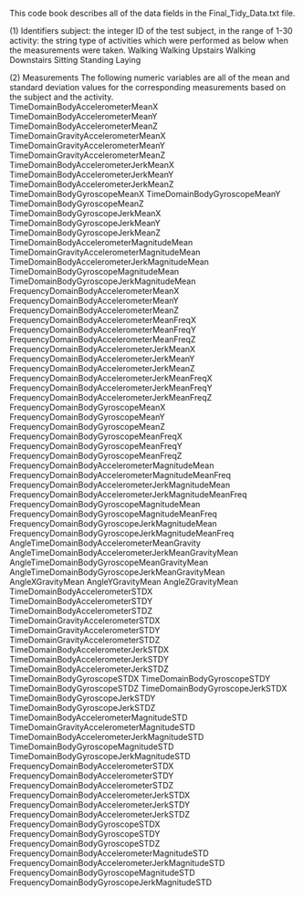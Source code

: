 This code book describes all of the data fields in the Final_Tidy_Data.txt file.

(1) Identifiers
subject: the integer ID of the test subject, in the range of 1-30
activity: the string type of activities which were performed as below when the measurements were taken.
Walking
Walking Upstairs
Walking Downstairs
Sitting
Standing
Laying

(2) Measurements
The following numeric variables are all of the mean and standard deviation values for the corresponding measurements based on the subject and the activity.  
TimeDomainBodyAccelerometerMeanX
TimeDomainBodyAccelerometerMeanY
TimeDomainBodyAccelerometerMeanZ
TimeDomainGravityAccelerometerMeanX
TimeDomainGravityAccelerometerMeanY
TimeDomainGravityAccelerometerMeanZ
TimeDomainBodyAccelerometerJerkMeanX
TimeDomainBodyAccelerometerJerkMeanY
TimeDomainBodyAccelerometerJerkMeanZ
TimeDomainBodyGyroscopeMeanX
TimeDomainBodyGyroscopeMeanY
TimeDomainBodyGyroscopeMeanZ
TimeDomainBodyGyroscopeJerkMeanX
TimeDomainBodyGyroscopeJerkMeanY
TimeDomainBodyGyroscopeJerkMeanZ
TimeDomainBodyAccelerometerMagnitudeMean
TimeDomainGravityAccelerometerMagnitudeMean
TimeDomainBodyAccelerometerJerkMagnitudeMean
TimeDomainBodyGyroscopeMagnitudeMean
TimeDomainBodyGyroscopeJerkMagnitudeMean
FrequencyDomainBodyAccelerometerMeanX
FrequencyDomainBodyAccelerometerMeanY
FrequencyDomainBodyAccelerometerMeanZ
FrequencyDomainBodyAccelerometerMeanFreqX
FrequencyDomainBodyAccelerometerMeanFreqY
FrequencyDomainBodyAccelerometerMeanFreqZ
FrequencyDomainBodyAccelerometerJerkMeanX
FrequencyDomainBodyAccelerometerJerkMeanY
FrequencyDomainBodyAccelerometerJerkMeanZ
FrequencyDomainBodyAccelerometerJerkMeanFreqX
FrequencyDomainBodyAccelerometerJerkMeanFreqY
FrequencyDomainBodyAccelerometerJerkMeanFreqZ
FrequencyDomainBodyGyroscopeMeanX
FrequencyDomainBodyGyroscopeMeanY
FrequencyDomainBodyGyroscopeMeanZ
FrequencyDomainBodyGyroscopeMeanFreqX
FrequencyDomainBodyGyroscopeMeanFreqY
FrequencyDomainBodyGyroscopeMeanFreqZ
FrequencyDomainBodyAccelerometerMagnitudeMean
FrequencyDomainBodyAccelerometerMagnitudeMeanFreq
FrequencyDomainBodyAccelerometerJerkMagnitudeMean
FrequencyDomainBodyAccelerometerJerkMagnitudeMeanFreq
FrequencyDomainBodyGyroscopeMagnitudeMean
FrequencyDomainBodyGyroscopeMagnitudeMeanFreq
FrequencyDomainBodyGyroscopeJerkMagnitudeMean
FrequencyDomainBodyGyroscopeJerkMagnitudeMeanFreq
AngleTimeDomainBodyAccelerometerMeanGravity
AngleTimeDomainBodyAccelerometerJerkMeanGravityMean
AngleTimeDomainBodyGyroscopeMeanGravityMean
AngleTimeDomainBodyGyroscopeJerkMeanGravityMean
AngleXGravityMean
AngleYGravityMean
AngleZGravityMean
TimeDomainBodyAccelerometerSTDX
TimeDomainBodyAccelerometerSTDY
TimeDomainBodyAccelerometerSTDZ
TimeDomainGravityAccelerometerSTDX
TimeDomainGravityAccelerometerSTDY
TimeDomainGravityAccelerometerSTDZ
TimeDomainBodyAccelerometerJerkSTDX
TimeDomainBodyAccelerometerJerkSTDY
TimeDomainBodyAccelerometerJerkSTDZ
TimeDomainBodyGyroscopeSTDX
TimeDomainBodyGyroscopeSTDY
TimeDomainBodyGyroscopeSTDZ
TimeDomainBodyGyroscopeJerkSTDX
TimeDomainBodyGyroscopeJerkSTDY
TimeDomainBodyGyroscopeJerkSTDZ
TimeDomainBodyAccelerometerMagnitudeSTD
TimeDomainGravityAccelerometerMagnitudeSTD
TimeDomainBodyAccelerometerJerkMagnitudeSTD
TimeDomainBodyGyroscopeMagnitudeSTD
TimeDomainBodyGyroscopeJerkMagnitudeSTD
FrequencyDomainBodyAccelerometerSTDX
FrequencyDomainBodyAccelerometerSTDY
FrequencyDomainBodyAccelerometerSTDZ
FrequencyDomainBodyAccelerometerJerkSTDX
FrequencyDomainBodyAccelerometerJerkSTDY
FrequencyDomainBodyAccelerometerJerkSTDZ
FrequencyDomainBodyGyroscopeSTDX
FrequencyDomainBodyGyroscopeSTDY
FrequencyDomainBodyGyroscopeSTDZ
FrequencyDomainBodyAccelerometerMagnitudeSTD
FrequencyDomainBodyAccelerometerJerkMagnitudeSTD
FrequencyDomainBodyGyroscopeMagnitudeSTD
FrequencyDomainBodyGyroscopeJerkMagnitudeSTD

